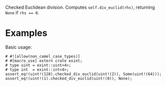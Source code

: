 Checked Euclidean division. Computes `self.div_euclid(rhs)`,
returning `None` if `rhs == 0`.

# Examples

Basic usage:

```
# #![allow(non_camel_case_types)]
# #[macro_use] extern crate exint;
# type uint = exint::uint<4>;
# type int  = exint::int<4>;
assert_eq!(uint!(128).checked_div_euclid(uint!(2)), Some(uint!(64)));
assert_eq!(uint!(1).checked_div_euclid(uint!(0)), None);
```
